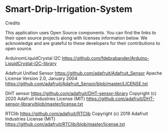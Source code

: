 # Smart-Drip-Irrigation-System

Credits

This application uses Open Source components. You can find the links to their 
open source projects along with licenses information below. We acknowledge and 
are grateful to these developers for their contributions to open source.


ArduinomLiquidCrystal I2C https://github.com/fdebrabander/Arduino-LiquidCrystal-I2C-library

Adafruit Unified Sensor https://github.com/adafruit/Adafruit_Sensor
Apache License Version 2.0, January 2004 https://github.com/adafruit/Adafruit_Sensor/blob/master/LICENSE.txt

DHT sensor https://github.com/adafruit/DHT-sensor-library
Copyright (c) 2020 Adafruit Industries
License (MIT) https://github.com/adafruit/DHT-sensor-library/blob/master/license.txt

RTClib https://github.com/adafruit/RTClib
Copyright (c) 2019 Adafruit Industries
License (MIT) https://github.com/adafruit/RTClib/blob/master/license.txt



